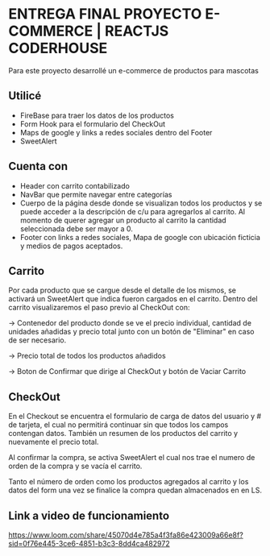 # ENTREGA FINAL PROYECTO E-COMMERCE | REACTJS CODERHOUSE

Para este proyecto desarrollé un e-commerce de productos para mascotas

## Utilicé

* FireBase para traer los datos de los productos
* Form Hook para el formulario del CheckOut
* Maps de google y links a redes sociales dentro del Footer
* SweetAlert


## Cuenta con 
* Header con carrito contabilizado
* NavBar que permite navegar entre categorías
* Cuerpo de la página desde donde se visualizan todos los productos y se puede acceder a la descripción de c/u para agregarlos al carrito. Al momento de querer agregar un producto al carrito la cantidad seleccionada debe ser mayor a 0.
* Footer con links a redes sociales, Mapa de google con ubicación ficticia y medios de pagos aceptados. 

## Carrito

Por cada producto que se cargue desde el detalle de los mismos, se activará un SweetAlert que indica fueron cargados en el carrito.
Dentro del carrito visualizaremos el paso previo al CheckOut con:

-> Contenedor del producto donde se ve el precio individual, cantidad de unidades añadidas y precio total junto con un botón de "Eliminar" en caso de ser necesario.

-> Precio total de todos los productos añadidos 

-> Boton de Confirmar que dirige al CheckOut y botón de Vaciar Carrito

## CheckOut

En el Checkout se encuentra el formulario de carga de datos del usuario y # de tarjeta, el cual no permitirá continuar sin que todos los campos contengan datos.
También un resumen de los productos del carrito y nuevamente el precio total.

Al confirmar la compra, se activa SweetAlert el cual nos trae el numero de orden de la compra y se vacía el carrito.

Tanto el número de orden como los productos agregados al carrito y los datos del form una vez se finalice la compra quedan almacenados en en LS.

## Link a video de funcionamiento 

https://www.loom.com/share/45070d4e785a4f3fa86e423009a66e8f?sid=0f76e445-3ce6-4851-b3c3-8dd4ca482972